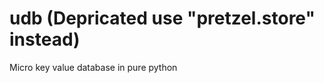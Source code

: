udb (Depricated use "pretzel.store" instead)
============================================

  Micro key value database in pure python
